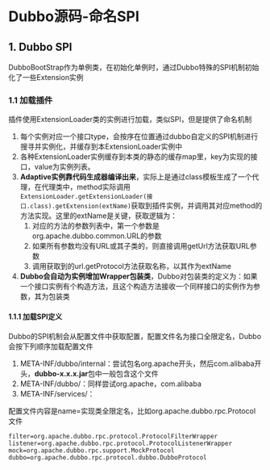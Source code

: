 # Dubbo源码-命名SPI

## 1. Dubbo SPI

DubboBootStrap作为单例类，在初始化单例时，通过Dubbo特殊的SPI机制初始化了一些Extension实例

### 1.1 加载插件

插件使用ExtensionLoader类的实例进行加载，类似SPI，但是提供了命名机制

1. 每个实例对应一个接口type，会按序在位置通过dubbo自定义的SPI机制进行搜寻并实例化，并缓存到本ExtensionLoader实例中
2. 各种ExtensionLoader实例缓存到本类的静态的缓存map里，key为实现的接口，value为实例列表。
3. **Adaptive实例靠代码生成器编译出来**，实际上是通过class模板生成了一个代理，在代理类中，method实际调用```ExtensionLoader.getExtensionLoader(接口.class).getExtension(extName)```获取到插件实例，并调用其对应method的方法实现。这里的extName是关键，获取逻辑为：
    1. 对应的方法的参数列表中，第一个参数是org.apache.dubbo.common.URL的参数
    2. 如果所有参数均没有URL或其子类的，则直接调用getUrl方法获取URL参数
    3. 调用获取到的url.getProtocol方法获取名称，以其作为extName
4. **Dubbo会自动为实例增加Wrapper包装类**，Dubbo对包装类的定义为：如果一个接口实例有个构造方法，且这个构造方法接收一个同样接口的实例作为参数，其为包装类

#### 1.1.1 加载SPI定义

Dubbo的SPI机制会从配置文件中获取配置，配置文件名为接口全限定名，Dubbo会按下列顺序加载配置文件

1. META-INF/dubbo/internal：尝试包名org.apache开头，然后com.alibaba开头，**dubbo-x.x.x.jar**包中一般包含这个文件
2. META-INF/dubbo/：同样尝试org.apache，com.alibaba
3. META-INF/services/：

配置文件内容是name=实现类全限定名，比如org.apache.dubbo.rpc.Protocol文件

```properties
filter=org.apache.dubbo.rpc.protocol.ProtocolFilterWrapper
listener=org.apache.dubbo.rpc.protocol.ProtocolListenerWrapper
mock=org.apache.dubbo.rpc.support.MockProtocol
dubbo=org.apache.dubbo.rpc.protocol.dubbo.DubboProtocol
```
